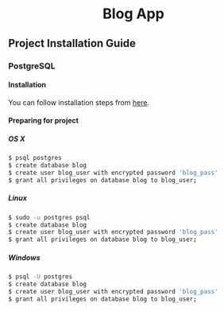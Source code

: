 <div align="center">
  <h1>Blog App</h1>
</div>

## Project Installation Guide

### PostgreSQL

#### Installation

You can follow installation steps from [here](https://www.postgresql.org/download/).

#### Preparing for project

##### OS X

```bash
$ psql postgres
$ create database blog
$ create user blog_user with encrypted password 'blog_pass'
$ grant all privileges on database blog to blog_user;
```

##### Linux

```bash
$ sudo -u postgres psql
$ create database blog
$ create user blog_user with encrypted password 'blog_pass'
$ grant all privileges on database blog to blog_user;
```

##### Windows

```bash
$ psql -U postgres
$ create database blog
$ create user blog_user with encrypted password 'blog_pass'
$ grant all privileges on database blog to blog_user;
```
